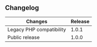 ## Changelog ##

| Changes | Release |
| -- | -- |
| Legacy PHP compatibility | 1.0.1 |
| Public release | 1.0.0 |
